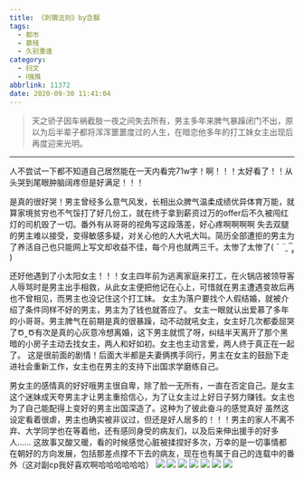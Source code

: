 ```yaml
---
title: 《刺猬法则》by含胭
tags:
  - 都市
  - 慕残
  - 久别重逢
category:
  - 扫文
  - Ⅰ强推
abbrlink: 11372
date: 2020-09-30 11:41:04
---
```

<meta name="referrer" content="no-referrer" />

> 天之骄子因车祸截肢一夜之间失去所有，男主多年来脾气暴躁闭门不出，原以为后半辈子都将浑浑噩噩度过的人生，在暗恋他多年的打工妹女主出现后再度迎来光明。
<!-- more -->

---
人不尝试一下都不知道自己居然能在一天内看完71w字！啊！！！太好看了！！从头哭到尾眼肿脑阔疼但是好满足！！！

是真的很好哭！男主曾经多么意气风发，长相出众脾气温柔成绩优异体育万能，就算家境贫穷也不气馁打了好几份工，就在终于拿到薪资过万的offer后不久被闯红灯的司机毁了一切。番外有从哥哥的视角写这段落差，好心疼啊啊啊啊
失去双腿的男主难以接受，变得敏感多疑，对关心他的人大吼大叫。简历全部遭拒的男主为了养活自己也只能网上写文却收益不佳，每个月也就两三千。太惨了太惨了( ¯ ¨̯ ¯̥̥ )

还好他遇到了小太阳女主！！！女主四年前为逃离家庭来打工，在火锅店被领导客人辱骂时是男主出手相救，从此女主便把他记在心上，可惜就在男主遭遇变故后再也不曾相见，而男主也没记住这个打工妹。
女主为落户要找个人假结婚，就被介绍了条件同样不好的男主，男主为了钱也就答应了。
女主一眼就认出爱慕了多年的小哥哥。男主脾气在前期是真的很暴躁，动不动就吼女主，女主好几次都委屈哭了Ծ‸Ծ有次是真的心灰意冷想离婚，这下男主就慌了呀，纠结半天离开了那个黑暗的小房子主动去找女主，两人和好如初。女主也主动言爱，两人终于真正在一起了。
这是很前面的剧情！后面大半都是夫妻俩携手同行，男主在女主的鼓励下走进社会重新工作，女主也在男主的支持下出国求学磨练自己。

男女主的感情真的好好哦男主很自卑，除了脸一无所有，一直在否定自己。是女主这个迷妹成天夸男主才让男主重拾信心，为了让女主过上好日子努力赚钱。女主也为了自己能配得上变好的男主出国深造了。这种为了彼此奋斗的感觉真好
虽然这设定看着很虐，男主也确实被非议过，但还是好人居多的！！！男主的家人不离不弃、大学同学也在等着他，还有感同身受的病友们，以及后来伸出援手的好多人……
这故事又酸又暖，看的时候感觉心脏被揉捏好多次，万幸的是一切事情都在朝好的方向发展，包括那差点撑不下去的病友，现在也有属于自己的连载中的番外（这对副cp我好喜欢啊哈哈哈哈哈哈）
![](https://wx1.sinaimg.cn/mw690/0069kFhhgy1gj900bm2x8j30n01dsqv6.jpg)
![](https://wx1.sinaimg.cn/mw690/0069kFhhgy1gj900dn8woj30n01dsqv6.jpg)
![](https://wx3.sinaimg.cn/mw690/0069kFhhgy1gj900fra68j30n01dsu0y.jpg)
![](https://wx1.sinaimg.cn/mw690/0069kFhhgy1gj9008k1qwj30n01dsqv6.jpg)
![](https://wx3.sinaimg.cn/mw690/0069kFhhgy1gj900hlk15j30n01dsu0y.jpg)
![](https://wx3.sinaimg.cn/mw690/0069kFhhgy1gj900jntajj30n01dsu0y.jpg)
![](https://wx1.sinaimg.cn/mw690/0069kFhhgy1gj900m8o6oj30n01dsnpe.jpg)